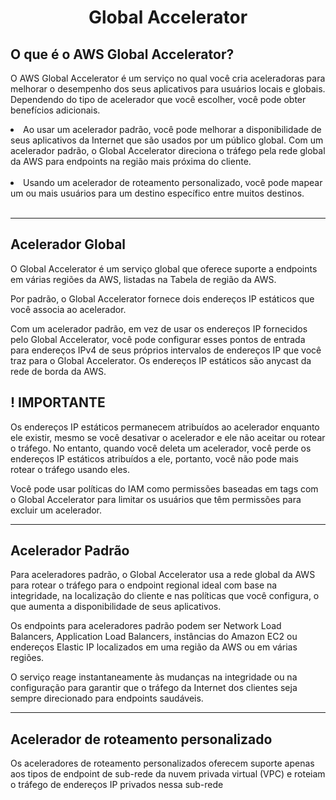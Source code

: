 <h1 align="center">Global Accelerator</h1>

<h2>O que é o AWS Global Accelerator?</h2>

O AWS Global Accelerator é um serviço no qual você cria aceleradoras para melhorar o desempenho dos seus aplicativos para usuários locais e globais. Dependendo do tipo de acelerador que você escolher, você pode obter benefícios adicionais.

<li>Ao usar um acelerador padrão, você pode melhorar a disponibilidade de seus aplicativos da Internet que são usados por um público global. Com um acelerador padrão, o Global Accelerator direciona o tráfego pela rede global da AWS para endpoints na região mais próxima do cliente.</li><br>
<li>Usando um acelerador de roteamento personalizado, você pode mapear um ou mais usuários para um destino específico entre muitos destinos.</li><br>
<hr>

<h2>Acelerador Global</h2>

O Global Accelerator é um serviço global que oferece suporte a endpoints em várias regiões da AWS, listadas na Tabela de região da AWS.

Por padrão, o Global Accelerator fornece dois endereços IP estáticos que você associa ao acelerador. 

Com um acelerador padrão, em vez de usar os endereços IP fornecidos pelo Global Accelerator, você pode configurar esses pontos de entrada para endereços IPv4 de seus próprios intervalos de endereços IP que você traz para o Global Accelerator. Os endereços IP estáticos são anycast da rede de borda da AWS.

<h2>! IMPORTANTE</h2>

Os endereços IP estáticos permanecem atribuídos ao acelerador enquanto ele existir, mesmo se você desativar o acelerador e ele não aceitar ou rotear o tráfego. No entanto, quando você deleta um acelerador, você perde os endereços IP estáticos atribuídos a ele, portanto, você não pode mais rotear o tráfego usando eles.

Você pode usar políticas do IAM como permissões baseadas em tags com o Global Accelerator para limitar os usuários que têm permissões para excluir um acelerador.
<hr>

<h2>Acelerador Padrão</h2>

Para aceleradores padrão, o Global Accelerator usa a rede global da AWS para rotear o tráfego para o endpoint regional ideal com base na integridade, na localização do cliente e nas políticas que você configura, o que aumenta a disponibilidade de seus aplicativos. 

Os endpoints para aceleradores padrão podem ser Network Load Balancers, Application Load Balancers, instâncias do Amazon EC2 ou endereços Elastic IP localizados em uma região da AWS ou em várias regiões.

O serviço reage instantaneamente às mudanças na integridade ou na configuração para garantir que o tráfego da Internet dos clientes seja sempre direcionado para endpoints saudáveis.
<hr>

<h2>Acelerador de roteamento personalizado</h2>

Os aceleradores de roteamento personalizados oferecem suporte apenas aos tipos de endpoint de sub-rede da nuvem privada virtual (VPC) e roteiam o tráfego de endereços IP privados nessa sub-rede

